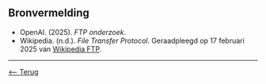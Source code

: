## Bronvermelding
- OpenAI. (2025). *FTP onderzoek*.  
- Wikipedia. (n.d.). *File Transfer Protocol*. Geraadpleegd op 17 februari 2025 van [Wikipedia FTP](https://nl.wikipedia.org/wiki/File_Transfer_Protocol).
---
[<-- Terug](index.md)
